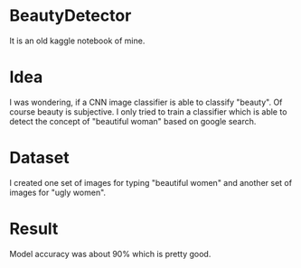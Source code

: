 # BeautyDetector
It is an old kaggle notebook of mine.

# Idea
I was wondering, if a CNN image classifier is able to classify "beauty".
Of course beauty is subjective. I only tried to train a classifier which is able to 
detect the concept of "beautiful woman" based on google search.

# Dataset
I created one set of images for typing "beautiful women" and another set of images for "ugly women".

# Result
Model accuracy was about 90% which is pretty good. 
